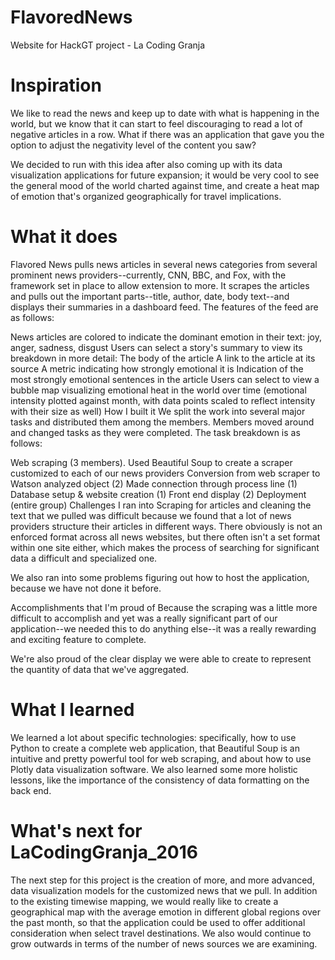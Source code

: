 # FlavoredNews
Website for HackGT project - La Coding Granja

# Inspiration
We like to read the news and keep up to date with what is happening in the world, but we know that it can start to feel discouraging to read a lot of negative articles in a row. What if there was an application that gave you the option to adjust the negativity level of the content you saw?

We decided to run with this idea after also coming up with its data visualization applications for future expansion; it would be very cool to see the general mood of the world charted against time, and create a heat map of emotion that's organized geographically for travel implications.

# What it does
Flavored News pulls news articles in several news categories from several prominent news providers--currently, CNN, BBC, and Fox, with the framework set in place to allow extension to more. It scrapes the articles and pulls out the important parts--title, author, date, body text--and displays their summaries in a dashboard feed. The features of the feed are as follows:

News articles are colored to indicate the dominant emotion in their text: joy, anger, sadness, disgust
Users can select a story's summary to view its breakdown in more detail:
The body of the article
A link to the article at its source
A metric indicating how strongly emotional it is
Indication of the most strongly emotional sentences in the article
Users can select to view a bubble map visualizing emotional heat in the world over time (emotional intensity plotted against month, with data points scaled to reflect intensity with their size as well)
How I built it
We split the work into several major tasks and distributed them among the members. Members moved around and changed tasks as they were completed. The task breakdown is as follows:

Web scraping (3 members). Used Beautiful Soup to create a scraper customized to each of our news providers
Conversion from web scraper to Watson analyzed object (2)
Made connection through process line (1)
Database setup & website creation (1)
Front end display (2)
Deployment (entire group)
Challenges I ran into
Scraping for articles and cleaning the text that we pulled was difficult because we found that a lot of news providers structure their articles in different ways. There obviously is not an enforced format across all news websites, but there often isn't a set format within one site either, which makes the process of searching for significant data a difficult and specialized one.

We also ran into some problems figuring out how to host the application, because we have not done it before.

Accomplishments that I'm proud of
Because the scraping was a little more difficult to accomplish and yet was a really significant part of our application--we needed this to do anything else--it was a really rewarding and exciting feature to complete.

We're also proud of the clear display we were able to create to represent the quantity of data that we've aggregated.

# What I learned
We learned a lot about specific technologies: specifically, how to use Python to create a complete web application, that Beautiful Soup is an intuitive and pretty powerful tool for web scraping, and about how to use Plotly data visualization software. We also learned some more holistic lessons, like the importance of the consistency of data formatting on the back end.

# What's next for LaCodingGranja_2016
The next step for this project is the creation of more, and more advanced, data visualization models for the customized news that we pull. In addition to the existing timewise mapping, we would really like to create a geographical map with the average emotion in different global regions over the past month, so that the application could be used to offer additional consideration when select travel destinations. We also would continue to grow outwards in terms of the number of news sources we are examining.

